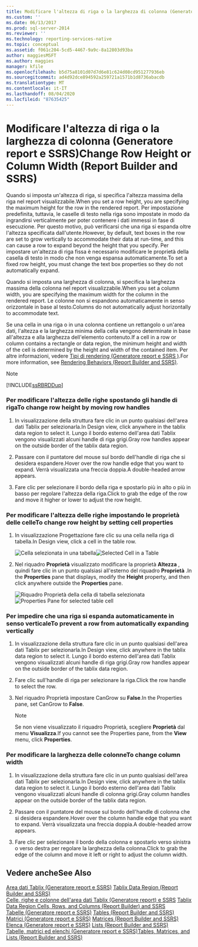 ```yaml
---
title: Modificare l'altezza di riga o la larghezza di colonna (Generatore report e SSRS) | Microsoft Docs
ms.custom: ''
ms.date: 06/13/2017
ms.prod: sql-server-2014
ms.reviewer: ''
ms.technology: reporting-services-native
ms.topic: conceptual
ms.assetid: f061c204-5cd5-4467-9a9c-8a12803d93ba
author: maggiesMSFT
ms.author: maggies
manager: kfile
ms.openlocfilehash: b5d75a8101d07d7d6e81c624d08cd951277936eb
ms.sourcegitcommit: ad4d92dce894592a259721a1571b1d8736abacdb
ms.translationtype: MT
ms.contentlocale: it-IT
ms.lasthandoff: 08/04/2020
ms.locfileid: "87635425"
---
```

# <a name="change-row-height-or-column-width-report-builder-and-ssrs"></a><span data-ttu-id="d902f-102">Modificare l'altezza di riga o la larghezza di colonna (Generatore report e SSRS)</span><span class="sxs-lookup"><span data-stu-id="d902f-102">Change Row Height or Column Width (Report Builder and SSRS)</span></span>
  <span data-ttu-id="d902f-103">Quando si imposta un'altezza di riga, si specifica l'altezza massima della riga nel report visualizzabile.</span><span class="sxs-lookup"><span data-stu-id="d902f-103">When you set a row height, you are specifying the maximum height for the row in the rendered report.</span></span> <span data-ttu-id="d902f-104">Per impostazione predefinita, tuttavia, le caselle di testo nella riga sono impostate in modo da ingrandirsi verticalmente per poter contenere i dati immessi in fase di esecuzione. Per questo motivo, può verificarsi che una riga si espanda oltre l'altezza specificata dall'utente.</span><span class="sxs-lookup"><span data-stu-id="d902f-104">However, by default, text boxes in the row are set to grow vertically to accommodate their data at run-time, and this can cause a row to expand beyond the height that you specify.</span></span> <span data-ttu-id="d902f-105">Per impostare un'altezza di riga fissa è necessario modificare le proprietà della casella di testo in modo che non venga espansa automaticamente.</span><span class="sxs-lookup"><span data-stu-id="d902f-105">To set a fixed row height, you must change the text box properties so they do not automatically expand.</span></span>  
  
 <span data-ttu-id="d902f-106">Quando si imposta una larghezza di colonna, si specifica la larghezza massima della colonna nel report visualizzabile.</span><span class="sxs-lookup"><span data-stu-id="d902f-106">When you set a column width, you are specifying the maximum width for the column in the rendered report.</span></span> <span data-ttu-id="d902f-107">Le colonne non si espandono automaticamente in senso orizzontale in base al testo.</span><span class="sxs-lookup"><span data-stu-id="d902f-107">Columns do not automatically adjust horizontally to accommodate text.</span></span>  
  
 <span data-ttu-id="d902f-108">Se una cella in una riga o in una colonna contiene un rettangolo o un'area dati, l'altezza e la larghezza minima della cella vengono determinate in base all'altezza e alla larghezza dell'elemento contenuto.</span><span class="sxs-lookup"><span data-stu-id="d902f-108">If a cell in a row or column contains a rectangle or data region, the minimum height and width of the cell is determined by the height and width of the contained item.</span></span> <span data-ttu-id="d902f-109">Per altre informazioni, vedere [Tipi di rendering  &#40;Generatore report e SSRS &#41;](rendering-behaviors-report-builder-and-ssrs.md).</span><span class="sxs-lookup"><span data-stu-id="d902f-109">For more information, see [Rendering Behaviors &#40;Report Builder  and SSRS&#41;](rendering-behaviors-report-builder-and-ssrs.md).</span></span>  
  
> [!NOTE]  
>  [!INCLUDE[ssRBRDDup](../../includes/ssrbrddup-md.md)]  
  
### <a name="to-change-row-height-by-moving-row-handles"></a><span data-ttu-id="d902f-110">Per modificare l'altezza delle righe spostando gli handle di riga</span><span class="sxs-lookup"><span data-stu-id="d902f-110">To change row height by moving row handles</span></span>  
  
1.  <span data-ttu-id="d902f-111">In visualizzazione della struttura fare clic in un punto qualsiasi dell'area dati Tablix per selezionarla.</span><span class="sxs-lookup"><span data-stu-id="d902f-111">In Design view, click anywhere in the tablix data region to select it.</span></span> <span data-ttu-id="d902f-112">Lungo il bordo esterno dell'area dati Tablix vengono visualizzati alcuni handle di riga grigi.</span><span class="sxs-lookup"><span data-stu-id="d902f-112">Gray row handles appear on the outside border of the tablix data region.</span></span>  
  
2.  <span data-ttu-id="d902f-113">Passare con il puntatore del mouse sul bordo dell'handle di riga che si desidera espandere.</span><span class="sxs-lookup"><span data-stu-id="d902f-113">Hover over the row handle edge that you want to expand.</span></span> <span data-ttu-id="d902f-114">Verrà visualizzata una freccia doppia.</span><span class="sxs-lookup"><span data-stu-id="d902f-114">A double-headed arrow appears.</span></span>  
  
3.  <span data-ttu-id="d902f-115">Fare clic per selezionare il bordo della riga e spostarlo più in alto o più in basso per regolare l'altezza della riga.</span><span class="sxs-lookup"><span data-stu-id="d902f-115">Click to grab the edge of the row and move it higher or lower to adjust the row height.</span></span>  
  
### <a name="to-change-row-height-by-setting-cell-properties"></a><span data-ttu-id="d902f-116">Per modificare l'altezza delle righe impostando le proprietà delle celle</span><span class="sxs-lookup"><span data-stu-id="d902f-116">To change row height by setting cell properties</span></span>  
  
1.  <span data-ttu-id="d902f-117">In visualizzazione Progettazione fare clic su una cella nella riga di tabella.</span><span class="sxs-lookup"><span data-stu-id="d902f-117">In Design view, click a cell in the table row.</span></span>  
  
     <span data-ttu-id="d902f-118">![Cella selezionata in una tabella](../media/table-selectcell.png "Cella selezionata in una tabella")</span><span class="sxs-lookup"><span data-stu-id="d902f-118">![Selected Cell in a Table](../media/table-selectcell.png "Selected Cell in a Table")</span></span>  
  
2.  <span data-ttu-id="d902f-119">Nel riquadro **Proprietà** visualizzato modificare la proprietà **Altezza** , quindi fare clic in un punto qualsiasi all'esterno del riquadro **Proprietà** .</span><span class="sxs-lookup"><span data-stu-id="d902f-119">In the **Properties** pane that displays, modify the **Height** property, and then click anywhere outside the **Properties** pane.</span></span>  
  
     <span data-ttu-id="d902f-120">![Riquadro Proprietà della cella di tabella selezionata](../media/cell-propertiespane.png "Riquadro Proprietà della cella di tabella selezionata")</span><span class="sxs-lookup"><span data-stu-id="d902f-120">![Properties Pane for selected table cell](../media/cell-propertiespane.png "Properties Pane for selected table cell")</span></span>  
  
### <a name="to-prevent-a-row-from-automatically-expanding-vertically"></a><span data-ttu-id="d902f-121">Per impedire che una riga si espanda automaticamente in senso verticale</span><span class="sxs-lookup"><span data-stu-id="d902f-121">To prevent a row from automatically expanding vertically</span></span>  
  
1.  <span data-ttu-id="d902f-122">In visualizzazione della struttura fare clic in un punto qualsiasi dell'area dati Tablix per selezionarla.</span><span class="sxs-lookup"><span data-stu-id="d902f-122">In Design view, click anywhere in the tablix data region to select it.</span></span> <span data-ttu-id="d902f-123">Lungo il bordo esterno dell'area dati Tablix vengono visualizzati alcuni handle di riga grigi.</span><span class="sxs-lookup"><span data-stu-id="d902f-123">Gray row handles appear on the outside border of the tablix data region.</span></span>  
  
2.  <span data-ttu-id="d902f-124">Fare clic sull'handle di riga per selezionare la riga.</span><span class="sxs-lookup"><span data-stu-id="d902f-124">Click the row handle to select the row.</span></span>  
  
3.  <span data-ttu-id="d902f-125">Nel riquadro Proprietà impostare CanGrow su **False**.</span><span class="sxs-lookup"><span data-stu-id="d902f-125">In the Properties pane, set CanGrow to **False**.</span></span>  
  
    > [!NOTE]  
    >  <span data-ttu-id="d902f-126">Se non viene visualizzato il riquadro Proprietà, scegliere **Proprietà** dal menu **Visualizza**.</span><span class="sxs-lookup"><span data-stu-id="d902f-126">If you cannot see the Properties pane, from the **View** menu, click **Properties**.</span></span>  
  
### <a name="to-change-column-width"></a><span data-ttu-id="d902f-127">Per modificare la larghezza delle colonne</span><span class="sxs-lookup"><span data-stu-id="d902f-127">To change column width</span></span>  
  
1.  <span data-ttu-id="d902f-128">In visualizzazione della struttura fare clic in un punto qualsiasi dell'area dati Tablix per selezionarla.</span><span class="sxs-lookup"><span data-stu-id="d902f-128">In Design view, click anywhere in the tablix data region to select it.</span></span> <span data-ttu-id="d902f-129">Lungo il bordo esterno dell'area dati Tablix vengono visualizzati alcuni handle di colonna grigi.</span><span class="sxs-lookup"><span data-stu-id="d902f-129">Gray column handles appear on the outside border of the tablix data region.</span></span>  
  
2.  <span data-ttu-id="d902f-130">Passare con il puntatore del mouse sul bordo dell'handle di colonna che si desidera espandere.</span><span class="sxs-lookup"><span data-stu-id="d902f-130">Hover over the column handle edge that you want to expand.</span></span> <span data-ttu-id="d902f-131">Verrà visualizzata una freccia doppia.</span><span class="sxs-lookup"><span data-stu-id="d902f-131">A double-headed arrow appears.</span></span>  
  
3.  <span data-ttu-id="d902f-132">Fare clic per selezionare il bordo della colonna e spostarlo verso sinistra o verso destra per regolare la larghezza della colonna.</span><span class="sxs-lookup"><span data-stu-id="d902f-132">Click to grab the edge of the column and move it left or right to adjust the column width.</span></span>  
  
## <a name="see-also"></a><span data-ttu-id="d902f-133">Vedere anche</span><span class="sxs-lookup"><span data-stu-id="d902f-133">See Also</span></span>  
 <span data-ttu-id="d902f-134">[Area dati Tablix &#40;Generatore report e SSRS&#41;](../tablix-data-region-report-builder-and-ssrs.md) </span><span class="sxs-lookup"><span data-stu-id="d902f-134">[Tablix Data Region &#40;Report Builder and SSRS&#41;](../tablix-data-region-report-builder-and-ssrs.md) </span></span>  
 <span data-ttu-id="d902f-135">[Celle, righe e colonne dell'area dati Tablix &#40;Generatore report&#41; e SSRS](tablix-data-region-cells-rows-and-columns-report-builder-and-ssrs.md) </span><span class="sxs-lookup"><span data-stu-id="d902f-135">[Tablix Data Region Cells, Rows, and Columns &#40;Report Builder&#41; and SSRS](tablix-data-region-cells-rows-and-columns-report-builder-and-ssrs.md) </span></span>  
 <span data-ttu-id="d902f-136">[Tabelle &#40;Generatore report e SSRS&#41;](tables-report-builder-and-ssrs.md) </span><span class="sxs-lookup"><span data-stu-id="d902f-136">[Tables &#40;Report Builder  and SSRS&#41;](tables-report-builder-and-ssrs.md) </span></span>  
 <span data-ttu-id="d902f-137">[Matrici &#40;Generatore report e SSRS&#41;](create-a-matrix-report-builder-and-ssrs.md) </span><span class="sxs-lookup"><span data-stu-id="d902f-137">[Matrices &#40;Report Builder and SSRS&#41;](create-a-matrix-report-builder-and-ssrs.md) </span></span>  
 <span data-ttu-id="d902f-138">[Elenca &#40;Generatore report e SSRS&#41;](create-invoices-and-forms-with-lists-report-builder-and-ssrs.md) </span><span class="sxs-lookup"><span data-stu-id="d902f-138">[Lists &#40;Report Builder and SSRS&#41;](create-invoices-and-forms-with-lists-report-builder-and-ssrs.md) </span></span>  
 [<span data-ttu-id="d902f-139">Tabelle, matrici ed elenchi &#40;Generatore report e SSRS&#41;</span><span class="sxs-lookup"><span data-stu-id="d902f-139">Tables, Matrices, and Lists &#40;Report Builder and SSRS&#41;</span></span>](tables-matrices-and-lists-report-builder-and-ssrs.md)  
  
  
